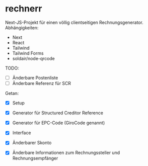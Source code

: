 # rechnerr

Next-JS-Projekt für einen völlig clientseitigen Rechnungsgenerator.
Abhängigkeiten:
- Next
- React
- Tailwind
- Tailwind Forms
- soldair/node-qrcode

TODO:
- [ ] Änderbare Postenliste
- [ ] Änderbare Referenz für SCR

Getan: 
- [x] Setup
- [x] Generator für Structured Creditor Reference 
- [x] Generator für EPC-Code (GiroCode genannt)
- [x] Interface
- [x] Änderbarer Skonto
- [x] Änderbare Informationen zum Rechnungssteller und Rechnungsempfänger



